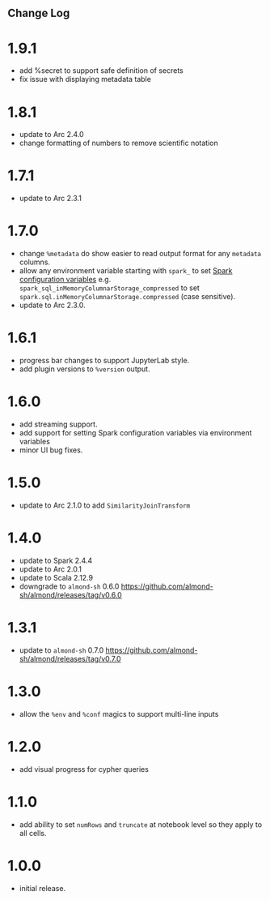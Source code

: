 ## Change Log

# 1.9.1

- add %secret to support safe definition of secrets
- fix issue with displaying metadata table

# 1.8.1

- update to Arc 2.4.0
- change formatting of numbers to remove scientific notation

# 1.7.1

- update to Arc 2.3.1

# 1.7.0

- change `%metadata` do show easier to read output format for any `metadata` columns.
- allow any environment variable starting with `spark_` to set [Spark configuration variables](https://spark.apache.org/docs/latest/configuration.html) e.g. `spark_sql_inMemoryColumnarStorage_compressed` to set `spark.sql.inMemoryColumnarStorage.compressed` (case sensitive).
- update to Arc 2.3.0.

# 1.6.1

- progress bar changes to support JupyterLab style.
- add plugin versions to `%version` output.

# 1.6.0

- add streaming support.
- add support for setting Spark configuration variables via environment variables
- minor UI bug fixes.

# 1.5.0

- update to Arc 2.1.0 to add `SimilarityJoinTransform`

# 1.4.0

- update to Spark 2.4.4
- update to Arc 2.0.1
- update to Scala 2.12.9
- downgrade to `almond-sh` 0.6.0 https://github.com/almond-sh/almond/releases/tag/v0.6.0


# 1.3.1

- update to `almond-sh` 0.7.0 https://github.com/almond-sh/almond/releases/tag/v0.7.0

# 1.3.0

- allow the `%env` and `%conf` magics to support multi-line inputs

# 1.2.0

- add visual progress for cypher queries

# 1.1.0

- add ability to set `numRows` and `truncate` at notebook level so they apply to all cells.

# 1.0.0

- initial release.